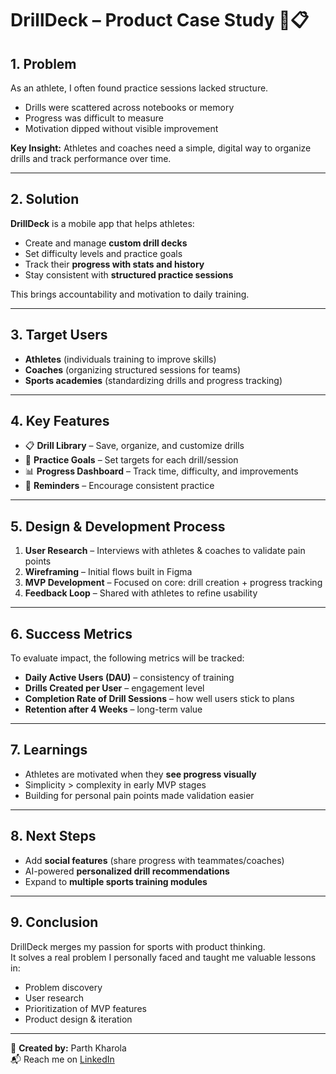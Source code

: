 # DrillDeck – Product Case Study 🏀📋

## 1. Problem
As an athlete, I often found practice sessions lacked structure.  
- Drills were scattered across notebooks or memory  
- Progress was difficult to measure  
- Motivation dipped without visible improvement  

**Key Insight:** Athletes and coaches need a simple, digital way to organize drills and track performance over time.

---

## 2. Solution
**DrillDeck** is a mobile app that helps athletes:  
- Create and manage **custom drill decks**  
- Set difficulty levels and practice goals  
- Track their **progress with stats and history**  
- Stay consistent with **structured practice sessions**  

This brings accountability and motivation to daily training.

---

## 3. Target Users
- **Athletes** (individuals training to improve skills)  
- **Coaches** (organizing structured sessions for teams)  
- **Sports academies** (standardizing drills and progress tracking)  

---

## 4. Key Features
- 📋 **Drill Library** – Save, organize, and customize drills  
- 🎯 **Practice Goals** – Set targets for each drill/session  
- 📊 **Progress Dashboard** – Track time, difficulty, and improvements  
- 🔔 **Reminders** – Encourage consistent practice  

---

## 5. Design & Development Process
1. **User Research** – Interviews with athletes & coaches to validate pain points  
2. **Wireframing** – Initial flows built in Figma  
3. **MVP Development** – Focused on core: drill creation + progress tracking  
4. **Feedback Loop** – Shared with athletes to refine usability  

---

## 6. Success Metrics
To evaluate impact, the following metrics will be tracked:  
- **Daily Active Users (DAU)** – consistency of training  
- **Drills Created per User** – engagement level  
- **Completion Rate of Drill Sessions** – how well users stick to plans  
- **Retention after 4 Weeks** – long-term value  

---

## 7. Learnings
- Athletes are motivated when they **see progress visually**  
- Simplicity > complexity in early MVP stages  
- Building for personal pain points made validation easier  

---

## 8. Next Steps
- Add **social features** (share progress with teammates/coaches)  
- AI-powered **personalized drill recommendations**  
- Expand to **multiple sports training modules**  

---

## 9. Conclusion
DrillDeck merges my passion for sports with product thinking.  
It solves a real problem I personally faced and taught me valuable lessons in:  
- Problem discovery  
- User research  
- Prioritization of MVP features  
- Product design & iteration  

---

👤 **Created by:** Parth Kharola  
📬 Reach me on [LinkedIn](https://linkedin.com/in/parthkharola) 
